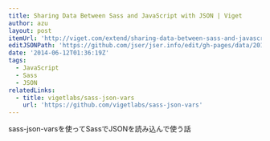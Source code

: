 ```yaml
---
title: Sharing Data Between Sass and JavaScript with JSON | Viget
author: azu
layout: post
itemUrl: 'http://viget.com/extend/sharing-data-between-sass-and-javascript-with-json'
editJSONPath: 'https://github.com/jser/jser.info/edit/gh-pages/data/2014/06/index.json'
date: '2014-06-12T01:36:19Z'
tags:
  - JavaScript
  - Sass
  - JSON
relatedLinks:
  - title: vigetlabs/sass-json-vars
    url: 'https://github.com/vigetlabs/sass-json-vars'
---
```

sass-json-varsを使ってSassでJSONを読み込んで使う話

